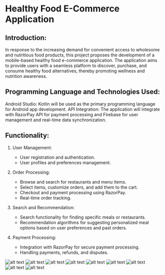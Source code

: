 # Healthy Food E-Commerce Application

## Introduction:
In response to the increasing demand for convenient access to wholesome and nutritious food products, this project proposes the development of a mobile-based healthy food e-commerce application. The application aims to provide users with a seamless platform to discover, purchase, and consume healthy food alternatives, thereby promoting wellness and nutrition awareness.

## Programming Language and Technologies Used:

Android Studio: Kotlin will be used as the primary programming language for Android app development.
API Integration: The application will integrate with RazorPay API for payment processing and Firebase for user management and real-time data synchronization.
## Functionality:

1. User Management:
    - User registration and authentication.
    - User profiles and preferences management.

2. Order Processing:

    - Browse and search for restaurants and menu items.
    - Select items, customize orders, and add them to the cart.
    - Checkout and payment processing using RazorPay.
    - Real-time order tracking.

3. Search and Recommendation:
    - Search functionality for finding specific meals or restaurants.
    - Recommendation algorithms for suggesting personalized meal options based on user preferences and past orders.

4. Payment Processing:
    - Integration with RazorPay for secure payment processing.
    - Handling payments, refunds, and disputes.

![alt text](image.png)
![alt text](image-1.png)
![alt text](image-2.png)
![alt text](image-3.png)
![alt text](image-8.png)
![alt text](image-4.png)
![alt text](image-5.png)
![alt text](image-6.png)
![alt text](image-7.png)